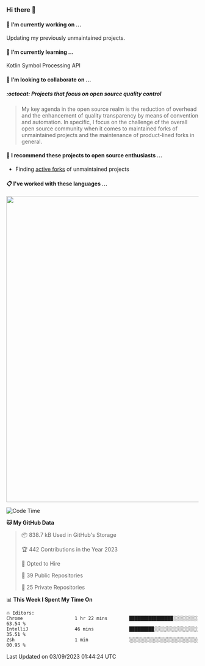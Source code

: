 ### Hi there 👋

#### 🔭 I’m currently working on ...

Updating my previously unmaintained projects.

#### 🌱 I’m currently learning ...

Kotlin Symbol Processing API

#### 👯 I’m looking to collaborate on ...

##### :octocat: Projects that focus on open source quality control
> My key agenda in the open source realm is the reduction of overhead and the enhancement of quality transparency by means of convention and automation. In specific, I focus on the challenge of the overall open source community when it comes to maintained forks of unmaintained projects and the maintenance of product-lined forks in general.

#### :rocket: I recommend these projects to open source enthusiasts ...

* Finding [active forks](https://github.com/techgaun/active-forks) of unmaintained projects

#### :clipboard: I've worked with these languages ...

<a href="https://profile.codersrank.io/user/matfax">
<picture>
  <source media="(prefers-color-scheme: dark)"
          srcset="https://cr-skills-chart-widget.azurewebsites.net/api/api?username=matfax&skills=Scala%2CKotlin%2CJavaScript%2CTypeScript%2CPython%2CGo%2CPHP%2CShell%2CJupyter%20Notebook%2CJava&width=800&branding=false&show-other-skills=true&bg=%232d333b">
  <img src="https://cr-skills-chart-widget.azurewebsites.net/api/api?username=matfax&skills=Scala%2CKotlin%2CJavaScript%2CTypeScript%2CPython%2CGo%2CPHP%2CShell%2CJupyter%20Notebook%2CJava&width=800&branding=false&show-other-skills=true&padding=10"
       width="800px"
  />
</picture>
</a>

<!--START_SECTION:waka-->
![Code Time](http://img.shields.io/badge/Code%20Time-735%20hrs%2014%20mins-blue)

**🐱 My GitHub Data** 

> 📦 838.7 kB Used in GitHub's Storage 
 > 
> 🏆 442 Contributions in the Year 2023
 > 
> 💼 Opted to Hire
 > 
> 📜 39 Public Repositories 
 > 
> 🔑 25 Private Repositories 
 > 
📊 **This Week I Spent My Time On** 

```text
🔥 Editors: 
Chrome                   1 hr 22 mins        ████████████████░░░░░░░░░   63.54 % 
IntelliJ                 46 mins             █████████░░░░░░░░░░░░░░░░   35.51 % 
Zsh                      1 min               ░░░░░░░░░░░░░░░░░░░░░░░░░   00.95 % 
```


 Last Updated on 03/09/2023 01:44:24 UTC
<!--END_SECTION:waka-->

<!--
**matfax/matfax** is a ✨ _special_ ✨ repository because its `README.md` (this file) appears on your GitHub profile.

Here are some ideas to get you started:

- 🔭 I’m currently working on ...
- 🌱 I’m currently learning ...
- 👯 I’m looking to collaborate on ...
- 🤔 I’m looking for help with ...
- 💬 Ask me about ...
- 📫 How to reach me: ...
- 😄 Pronouns: ...
- ⚡ Fun fact: ...
-->
